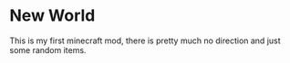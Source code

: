 # **New World**

This is my first minecraft mod, there is pretty much no direction and just some random items.

